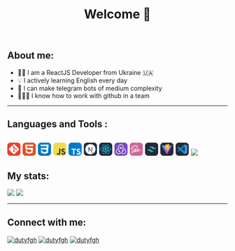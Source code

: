 <div align='center'>
    <h1>Welcome 👋
</div>
<div align='center'>
    <img src="https://komarev.com/ghpvc/?username=duttyfgh&style=flat-square&color=blue" alt=""/>
</div>

## About me:

- <div style="display: flex; align-items: center; gap: 10px;">👨‍💻 I am a ReactJS Developer from Ukraine 🇺🇦
  </div>

- <div style="display: flex; align-items: center; gap: 10px;">💡 I actively learning English every day
  </div>

- <div style="display: flex; align-items: center; gap: 10px;">🤖 I can make telegram bots of medium complexity
  </div>

- <div style="display: flex; align-items: center; gap: 10px;">🧑‍🤝‍🧑 I know how to work with github in a team
  </div>

---

## Languages and Tools :

<img
     src="https://raw.githubusercontent.com/tandpfun/skill-icons/59059d9d1a2c092696dc66e00931cc1181a4ce1f/icons/Git.svg"
      width="30px"/>
<img
     src="https://raw.githubusercontent.com/tandpfun/skill-icons/59059d9d1a2c092696dc66e00931cc1181a4ce1f/icons/HTML.svg"
      width="30px"/>
<img
     src="https://raw.githubusercontent.com/tandpfun/skill-icons/59059d9d1a2c092696dc66e00931cc1181a4ce1f/icons/CSS.svg"
      width="30px"/>
<img
     src="https://raw.githubusercontent.com/tandpfun/skill-icons/59059d9d1a2c092696dc66e00931cc1181a4ce1f/icons/JavaScript.svg"
      width="30px"/>
<img
     src="https://raw.githubusercontent.com/tandpfun/skill-icons/59059d9d1a2c092696dc66e00931cc1181a4ce1f/icons/TypeScript.svg"
      width="30px"/>
<img
     src="https://raw.githubusercontent.com/tandpfun/skill-icons/59059d9d1a2c092696dc66e00931cc1181a4ce1f/icons/NextJS-Dark.svg"
      width="30px"/>
<img
     src="https://raw.githubusercontent.com/tandpfun/skill-icons/59059d9d1a2c092696dc66e00931cc1181a4ce1f/icons/React-Dark.svg"
      width="30px"/>
<img
     src="https://raw.githubusercontent.com/tandpfun/skill-icons/59059d9d1a2c092696dc66e00931cc1181a4ce1f/icons/Redux.svg"
      width="30px"/>
<img
     src="https://raw.githubusercontent.com/tandpfun/skill-icons/59059d9d1a2c092696dc66e00931cc1181a4ce1f/icons/Sass.svg"
      width="30px"/>
<img
     src="https://raw.githubusercontent.com/tandpfun/skill-icons/59059d9d1a2c092696dc66e00931cc1181a4ce1f/icons/TailwindCSS-Dark.svg"
      width="30px"/>
<img
     src="https://raw.githubusercontent.com/tandpfun/skill-icons/59059d9d1a2c092696dc66e00931cc1181a4ce1f/icons/Vite-Dark.svg"
      width="30px"/>
<img
     src="https://raw.githubusercontent.com/tandpfun/skill-icons/59059d9d1a2c092696dc66e00931cc1181a4ce1f/icons/VSCode-Dark.svg"
      width="30px"/>
<img
     src="https://camo.githubusercontent.com/1f525637e02d4177bc31241522284775004a42798a140b9c175b0c6792c2014d/68747470733a2f2f692e696d6775722e636f6d2f697366545935582e706e67"
      width="30px"/>
---

## My stats:
![](https://github-readme-stats.vercel.app/api?username=duttyfgh&theme=transparent&show_icons=true)
![](https://github-readme-stats.vercel.app/api/top-langs/?username=duttyfgh&langs_count=8&card_width=450&layout=compact&theme=transparent&show_icons=true)

---
## Connect with me:

<div align='center'>
      <p align="left">
      <a href="https://www.linkedin.com/in/dmytro-lagodich-756949275/" target="blank"><img align="center" src="https://cdn1.iconfinder.com/data/icons/social-media-circle-7/512/Circled_Linkedin_svg-512.png" alt="dutyfgh" width="30" /></a>
      <a href="https://instagram.com/dutyfgh" target="blank"><img align="center" src="https://cdn1.iconfinder.com/data/icons/social-media-circle-7/512/Circled_Instagram_svg-512.png" alt="dutyfgh" width="30" /></a>
      <a href="https://t.me/dutyfgh" target="blank"><img align="center" src="https://img.icons8.com/?size=256&id=lUktdBVdL4Kb&format=png" alt="dutyfgh" width="32" /></a>
      </p>
</div>
